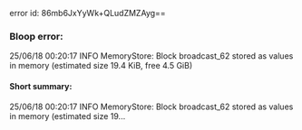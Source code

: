 error id: 86mb6JxYyWk+QLudZMZAyg==
### Bloop error:

25/06/18 00:20:17 INFO MemoryStore: Block broadcast_62 stored as values in memory (estimated size 19.4 KiB, free 4.5 GiB)
#### Short summary: 

25/06/18 00:20:17 INFO MemoryStore: Block broadcast_62 stored as values in memory (estimated size 19...
